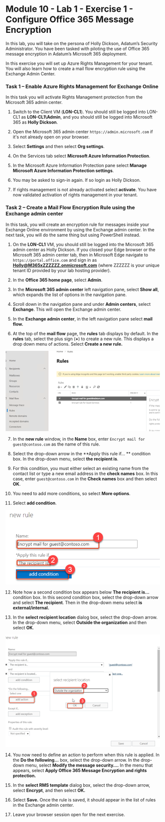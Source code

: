 # Module 10 - Lab 1 - Exercise 1 - Configure Office 365 Message Encryption


In this lab, you will take on the persona of Holly Dickson, Adatum’s Security Administrator. You have been tasked with piloting the use of Office 365 message encryption in Adatum’s Microsoft 365 deployment.

In this exercise you will set up Azure Rights Management for your tenant. You will also learn how to create a mail flow encryption rule using the Exchange Admin Center.

### Task 1 – Enable Azure Rights Management for Exchange Online

In this task you will activate Rights Management protection from the Microsoft 365 admin center. 
 
1. Switch to the Client VM (**LON-CL1**). You should still be logged into LON-CL1 as **LON-CL1\Admin**, and you should still be logged into Microsoft 365 as **Holly Dickson**. 

2. Open the Microsoft 365 admin center `https://admin.microsoft.com` if it's not already open on your browser.

3. Select **Settings** and then select **Org settings**.

4. On the Services tab select **Microsoft Azure Information Protection**.

5. In the Microsoft Azure Information Protection pane select **Manage Microsoft Azure Information Protection settings**.

6. You may be asked to sign-in again.  If so login as Holly Dickson.

7. If rights management is not already activated select **activate**. You have now validated activation of rights management in your tenant.
  

### Task 2 – Create a Mail Flow Encryption Rule using the Exchange admin center

In this task, you will create an encryption rule for messages inside your Exchange Online environment by using the Exchange admin center. In the next task, you will do the same thing but using PowerShell instead. 

1. On the **LON-CL1** VM, you should still be logged into the Microsoft 365 admin center as Holly Dickson. If you closed your Edge browser or the Microsoft 365 admin center tab, then in Microsoft Edge navigate to `https://portal.office.com` and sign in as **Holly@M365xZZZZZZ.onmicrosoft.com** (where ZZZZZZ is your unique tenant ID provided by your lab hosting provider).

2. In the **Office 365 home page**, select **Admin**.

3. In the **Microsoft 365 admin center** left navigation pane, select **Show all**, which expands the list of options in the navigation pane. 

4. Scroll down in the navigation pane and under **Admin centers**, select **Exchange**. This will open the Exchange admin center.

5. In the **Exchange admin center**, in the left navigation pane select **mail flow.**

6. At the top of the **mail flow** page, the **rules** tab displays by default. In the **rules** tab, select the plus sign (**+**) to create a new rule. This displays a drop down menu of actions. Select **Create a new rule.**

 ![](../Media/mf.png)

7. In the **new rule** window, in the **Name** box, enter `Encrypt mail for guest@contoso.com` as the name of this rule.

8. Select the drop-down arrow in the **Apply this rule if… ** condition box. In the drop-down menu, select **the recipient is**. 

9. For this condition, you must either select an existing name from the contact list or type a new email address in the **check names** box. In this case, enter `guest@contoso.com` in the **Check names** box and then select **OK**.

10. You need to add more conditions, so select **More options**.

11. Select **add condition**.

 ![](../Media/122.png)

12. Note how a second condition box appears below **The recipient is…** condition box. In this second condition box, select the drop-down arrow and select **The recipient**. Then in the drop-down menu select **is external/internal.**

13. In the **select recipient location** dialog box, select the drop-down arrow. In the drop-down menu, select **Outside the organization** and then select **OK**.

 ![](../Media/123.png)

14. You now need to define an action to perform when this rule is applied. In the **Do the following…** box, select the drop-down arrow. In the drop-down menu, select **Modify the message security….** In the menu that appears, select **Apply Office 365 Message Encryption and rights protection.**

15. In the **select RMS template** dialog box, select the drop-down arrow, select **Encrypt**, and then select **OK.**

16. Select **Save.** Once the rule is saved, it should appear in the list of rules in the Exchange admin center.

4. Leave your browser session open for the next exercise.
